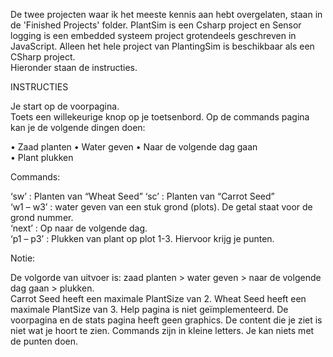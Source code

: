 De twee projecten waar ik het meeste kennis aan hebt overgelaten, staan in de 'Finished Projects' folder.
PlantSim is een Csharp project en Sensor logging is een embedded systeem project grotendeels geschreven in JavaScript. 
Alleen het hele project van PlantingSim is beschikbaar als een CSharp project.  
Hieronder staan de instructies.



INSTRUCTIES 

Je start op de voorpagina.  
Toets een willekeurige knop op je toetsenbord. 
Op de commands pagina kan je de volgende dingen doen: 

• Zaad planten 
• Water geven 
• Naar de volgende dag gaan  
• Plant plukken 


Commands: 

‘sw’ : Planten van “Wheat Seed” 
‘sc’ : Planten van “Carrot Seed”  
‘w1 – w3’ : water geven van een stuk grond (plots). De getal staat voor de grond nummer.  
‘next’ : Op naar de volgende dag.  
‘p1 – p3’ : Plukken van plant op plot 1-3. Hiervoor krijg je punten. 


Notie:  

De volgorde van uitvoer is: zaad planten > water geven > naar de volgende dag gaan > 
plukken.  
Carrot Seed heeft een maximale PlantSize van 2. 
Wheat Seed heeft een maximale PlantSize van 3. 
Help pagina is niet geïmplementeerd. 
De voorpagina en de stats pagina heeft geen graphics. De content die je ziet is niet wat je 
hoort te zien. 
Commands zijn in kleine letters. 
Je kan niets met de punten doen.
